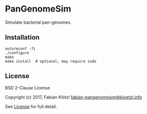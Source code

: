 # PanGenomeSim

Simulate bacterial pan-genomes.

## Installation

    autoreconf -fi
    ./configure
    make
    make install  # optional, may require sudo

## License

BSD 2-Clause License

Copyright (c) 2017, Fabian Klötzl <fabian-pangenomesim@kloetzl.info>

See [License](License) for full detail.
